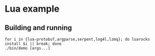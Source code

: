 # Lua example

## Building and running

```shell
for i in {lua-protobuf,argparse,serpent,log4l,lzmq}; do luarocks install $i || break; done
./bin/demo [args...]
```
